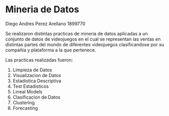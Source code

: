 # Mineria de Datos

Diego Andres Perez Arellano 1899770

Se realizaron distintas practicas de mineria de datos aplicadas a un conjunto de datos de videojuegos en el cual se representan las ventas en distintas partes del mundo de diferentes videojuegos clasificandose por su compañia y plataforma a la que pertenece.

Las practicas realizadas fueron:
1. Limpieza de Datos
2. Visualizacion de Datos
3. Estadistica Descriptiva
4. Test Estadisticos
5. Lineal Models
6. Clasificacion de Datos
7. Clustering
8. Forecasting

